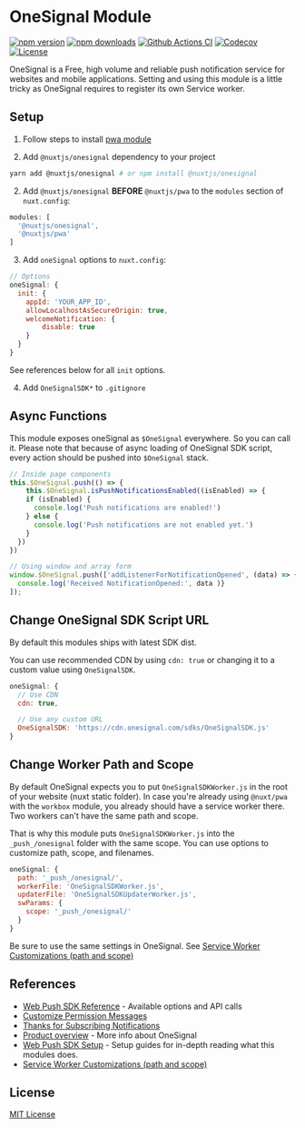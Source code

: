 # OneSignal Module

[![npm version][npm-version-src]][npm-version-href]
[![npm downloads][npm-downloads-src]][npm-downloads-href]
[![Github Actions CI][github-actions-ci-src]][github-actions-ci-href]
[![Codecov][codecov-src]][codecov-href]
[![License][license-src]][license-href]

OneSignal is a Free, high volume and reliable push notification service for websites and mobile applications. Setting and using this module is a little tricky as OneSignal requires to register its own Service worker.

## Setup

1. Follow steps to install [pwa module](https://pwa.nuxtjs.org)

2. Add `@nuxtjs/onesignal` dependency to your project

```bash
yarn add @nuxtjs/onesignal # or npm install @nuxtjs/onesignal
```

2. Add `@nuxtjs/onesignal` **BEFORE** `@nuxtjs/pwa` to the `modules` section of `nuxt.config`:

```js
modules: [
  '@nuxtjs/onesignal',
  '@nuxtjs/pwa'
]
```

3. Add `oneSignal` options to `nuxt.config`:

```js
// Options
oneSignal: {
  init: {
    appId: 'YOUR_APP_ID',
    allowLocalhostAsSecureOrigin: true,
    welcomeNotification: {
        disable: true
    }
  }
}
```

See references below for all `init` options.

4. Add `OneSignalSDK*` to `.gitignore`

## Async Functions
This module exposes oneSignal as `$OneSignal` everywhere. So you can call it.
Please note that because of async loading of OneSignal SDK script, every action should be pushed into `$OneSignal` stack.

```js
// Inside page components
this.$OneSignal.push(() => {
    this.$OneSignal.isPushNotificationsEnabled((isEnabled) => {
    if (isEnabled) {
      console.log('Push notifications are enabled!')
    } else {
      console.log('Push notifications are not enabled yet.')
    }
  })
})

// Using window and array form
window.$OneSignal.push(['addListenerForNotificationOpened', (data) => {
  console.log('Received NotificationOpened:', data )}
]);
```

## Change OneSignal SDK Script URL

By default this modules ships with latest SDK dist.

You can use recommended CDN by using `cdn: true` or changing it to a custom value using `OneSignalSDK`.

```js
oneSignal: {
  // Use CDN
  cdn: true,

  // Use any custom URL
  OneSignalSDK: 'https://cdn.onesignal.com/sdks/OneSignalSDK.js'
}
```

## Change Worker Path and Scope

By default OneSignal expects you to put `OneSignalSDKWorker.js` in the root of your website (nuxt static folder). In case you're already using `@nuxt/pwa` with the `workbox` module, you already should have a service worker there. Two workers can't have the same path and scope.

That is why this module puts `OneSignalSDKWorker.js` into the `_push_/onesignal` folder with the same scope. You can use options to customize path, scope, and filenames.

```js
oneSignal: {
  path: '_push_/onesignal/',
  workerFile: 'OneSignalSDKWorker.js',
  updaterFile: 'OneSignalSDKUpdaterWorker.js',
  swParams: {
    scope: '_push_/onesignal/'
  }
}
```

Be sure to use the same settings in OneSignal. See [Service Worker Customizations (path and scope)](https://documentation.onesignal.com/docs/onesignal-service-worker-faq#sdk-parameter-reference-for-service-workers)

## References

- [Web Push SDK Reference](https://documentation.onesignal.com/docs/web-push-sdk) - Available options and API calls
- [Customize Permission Messages](https://documentation.onesignal.com/docs/customize-permission-messages)
- [Thanks for Subscribing Notifications](https://documentation.onesignal.com/docs/welcome-notifications)
- [Product overview](https://documentation.onesignal.com/docs/product-overview) - More info about OneSignal
- [Web Push SDK Setup](https://documentation.onesignal.com/docs/web-push-sdk-setup-https) - Setup guides for in-depth reading what this modules does.
- [Service Worker Customizations (path and scope)](https://documentation.onesignal.com/docs/onesignal-service-worker-faq#sdk-parameter-reference-for-service-workers)

## License

[MIT License](./LICENSE)

<!-- Badges -->
[npm-version-src]: https://img.shields.io/npm/v/@nuxtjs/onesignal/latest.svg
[npm-version-href]: https://npmjs.com/package/@nuxtjs/onesignal

[npm-downloads-src]: https://img.shields.io/npm/dt/@nuxtjs/onesignal.svg
[npm-downloads-href]: https://npmjs.com/package/@nuxtjs/onesignal

[github-actions-ci-src]: https://github.com/nuxt-community/onesignal-module/workflows/ci/badge.svg
[github-actions-ci-href]: https://github.com/nuxt-community/onesignal-module/actions?query=workflow%3Aci

[codecov-src]: https://img.shields.io/codecov/c/github/nuxt-community/onesignal-module.svg
[codecov-href]: https://codecov.io/gh/nuxt-community/onesignal-module

[license-src]: https://img.shields.io/npm/l/@nuxtjs/onesignal.svg
[license-href]: https://npmjs.com/package/@nuxtjs/onesignal
